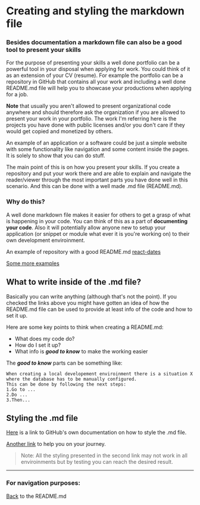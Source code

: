 # Creating and styling the markdown file

### Besides documentation a markdown file can also be a good tool to present your skills 

For the purpose of presenting your skills a well done portfolio can be a powerful tool in your disposal when applying for work. 
You could think of it as an extension of your CV (resume). For example the portfolio can be a repository in GitHub that contains all your work and including a well done README.md file will help you to showcase your productions when applying for a job.

**Note** that usually you aren't allowed to present organizational code anywhere and should therefore ask the organization if you are allowed to present your work in your portfolio. The work I'm referring here is the projects you have done with public licenses and/or you don't care if they would get copied and monetized by others. 

An example of an application or a software could be just a simple website with some functionality like navigation and some content inside the pages. It is solely to show that you can do stuff. 

The main point of this is on how you present your skills. If you create a repository and put your work there and are able to explain and navigate the reader/viewer through the most important parts you have done well in this scenario.
And this can be done with a well made .md file (README.md).

### Why do this?

A well done markdown file makes it easier for others to get a grasp of what is happening in your code. You can think of this as a part of **documenting your code**. 
Also it will potentially allow anyone new to setup your application (or snippet or module what ever it is you're working on) to their own development enviroinment. 

An example of repository with a good README.md [react-dates](https://github.com/react-dates/react-dates)

[Some more examples](https://github.com/matiassingers/awesome-readme) 

## What to write inside of the .md file? 

Basically you can write anything (although that's not the point). If you checked the links above you might have gotten an idea of how the README.md file can be used to provide at least info of the code and how to set it up. 

Here are some key points to think when creating a README.md:

- What does my code do?
- How do I set it up?
- What info is ***good to know*** to make the working easier 

The ***good to know*** parts can be something like:

``` 
When creating a local developement enviroinment there is a situation X where the database has to be manually configured. 
This can be done by following the next steps: 
1.Go to ... 
2.Do ... 
3.Then... 
```

## Styling the .md file

[Here](https://docs.github.com/en/get-started/writing-on-github/getting-started-with-writing-and-formatting-on-github/basic-writing-and-formatting-syntax) is a link to GitHub's own documentation on how to style the .md file.

[Another link](https://www.markdownguide.org/) to help you on your journey. 

>Note: All the styling presented in the second link may not work in all enviroinments but by testing you can reach the desired result.

--------------------------------------------------------

### For navigation purposes:

[Back](../../README.md) to the README.md
